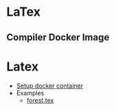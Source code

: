 # LaTex

## Compiler Docker Image



# Latex

- [Setup docker container](./setup.md)
- Examples
	- [forest.tex](./examples/forest.md)
